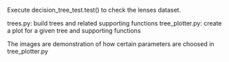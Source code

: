 Execute decision_tree_test.test() to check the lenses dataset.

trees.py: build trees and related supporting functions
tree_plotter.py: create a plot for a given tree and supporting functions

The images are demonstration of how certain parameters are choosed in tree_plotter.py

